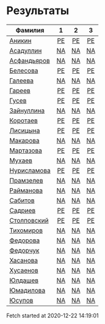 # Результаты
Фамилия | 1| 2| 3
---|:---:|:---:|:---:
[Аникин](Аникин/README.md)  | [PE](Аникин/1.md) | [PE](Аникин/2.md) | [PE](Аникин/3.md)
[Асадуллин](Асадуллин/README.md)  | [NA](Асадуллин/1.md) | [NA](Асадуллин/2.md) | [NA](Асадуллин/3.md)
[Асфандьяров](Асфандьяров/README.md)  | [NA](Асфандьяров/1.md) | [NA](Асфандьяров/2.md) | [NA](Асфандьяров/3.md)
[Белесова](Белесова/README.md)  | [PE](Белесова/1.md) | [PE](Белесова/2.md) | [PE](Белесова/3.md)
[Галеева](Галеева/README.md)  | [NA](Галеева/1.md) | [NA](Галеева/2.md) | [NA](Галеева/3.md)
[Гареев](Гареев/README.md)  | [PE](Гареев/1.md) | [PE](Гареев/2.md) | [PE](Гареев/3.md)
[Гусев](Гусев/README.md)  | [PE](Гусев/1.md) | [PE](Гусев/2.md) | [PE](Гусев/3.md)
[Зайнуллина](Зайнуллина/README.md)  | [NA](Зайнуллина/1.md) | [NA](Зайнуллина/2.md) | [NA](Зайнуллина/3.md)
[Коротаев](Коротаев/README.md)  | [PE](Коротаев/1.md) | [PE](Коротаев/2.md) | [PE](Коротаев/3.md)
[Лисицына](Лисицына/README.md)  | [PE](Лисицына/1.md) | [PE](Лисицына/2.md) | [PE](Лисицына/3.md)
[Макарова](Макарова/README.md)  | [NA](Макарова/1.md) | [NA](Макарова/2.md) | [NA](Макарова/3.md)
[Мартазова](Мартазова/README.md)  | [PE](Мартазова/1.md) | [PE](Мартазова/2.md) | [PE](Мартазова/3.md)
[Мухаев](Мухаев/README.md)  | [NA](Мухаев/1.md) | [NA](Мухаев/2.md) | [NA](Мухаев/3.md)
[Нурисламова](Нурисламова/README.md)  | [PE](Нурисламова/1.md) | [PE](Нурисламова/2.md) | [PE](Нурисламова/3.md)
[Прамзелев](Прамзелев/README.md)  | [NA](Прамзелев/1.md) | [NA](Прамзелев/2.md) | [NA](Прамзелев/3.md)
[Райманова](Райманова/README.md)  | [NA](Райманова/1.md) | [NA](Райманова/2.md) | [NA](Райманова/3.md)
[Сабитов](Сабитов/README.md)  | [NA](Сабитов/1.md) | [NA](Сабитов/2.md) | [NA](Сабитов/3.md)
[Садриев](Садриев/README.md)  | [PE](Садриев/1.md) | [PE](Садриев/2.md) | [PE](Садриев/3.md)
[Столповский](Столповский/README.md)  | [PE](Столповский/1.md) | [PE](Столповский/2.md) | [PE](Столповский/3.md)
[Тихомиров](Тихомиров/README.md)  | [NA](Тихомиров/1.md) | [NA](Тихомиров/2.md) | [NA](Тихомиров/3.md)
[Федорова](Федорова/README.md)  | [NA](Федорова/1.md) | [NA](Федорова/2.md) | [NA](Федорова/3.md)
[Федорчук](Федорчук/README.md)  | [NA](Федорчук/1.md) | [NA](Федорчук/2.md) | [NA](Федорчук/3.md)
[Хасанова](Хасанова/README.md)  | [NA](Хасанова/1.md) | [NA](Хасанова/2.md) | [NA](Хасанова/3.md)
[Хусаенов](Хусаенов/README.md)  | [NA](Хусаенов/1.md) | [NA](Хусаенов/2.md) | [NA](Хусаенов/3.md)
[Юлдашев](Юлдашев/README.md)  | [NA](Юлдашев/1.md) | [NA](Юлдашев/2.md) | [NA](Юлдашев/3.md)
[Юмадилова](Юмадилова/README.md)  | [NA](Юмадилова/1.md) | [NA](Юмадилова/2.md) | [NA](Юмадилова/3.md)
[Юсупов](Юсупов/README.md)  | [NA](Юсупов/1.md) | [NA](Юсупов/2.md) | [NA](Юсупов/3.md)

Fetch started at 2020-12-22 14:19:01
